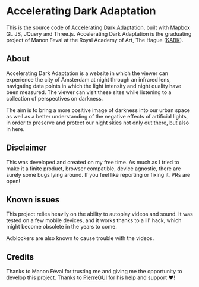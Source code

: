 # Accelerating Dark Adaptation

This is the source code of [Accelerating Dark Adaptation](http://acceleratingdarkadaptation.com/), built with Mapbox GL JS, JQuery and Three.js. Accelerating Dark Adaptation is the graduating project of Manon Feval at the Royal Academy of Art, The Hague ([KABK](https://www.kabk.nl/agenda/graduation-festival-2019)).

## About

Accelerating Dark Adaptation is a website in which the viewer can experience the city of Amsterdam at night through an infrared lens, navigating data points in which the light intensity and night quality have been measured. The viewer can visit these sites while listening to a collection of perspectives on darkness.

The aim is to bring a more positive image of darkness into our urban space as well as a better understanding of the negative effects of artificial lights, in order to preserve and protect our night skies not only out there, but also in here.

## Disclaimer

This was developed and created on my free time. As much as I tried to make it a finite product, browser compatible, device agnostic, there are surely some bugs lying around. If you feel like reporting or fixing it, PRs are open! 

## Known issues

This project relies heavily on the ability to autoplay videos and sound. It was tested on a few mobile devices, and it works thanks to a lil' hack, which might become obsolete in the years to come. 

Adblockers are also known to cause trouble with the videos.

## Credits

Thanks to Manon Féval for trusting me and giving me the opportunity to develop this project. Thanks to [PierreGUI](https://github.com/PierreGUI) for his help and support :heart:!

